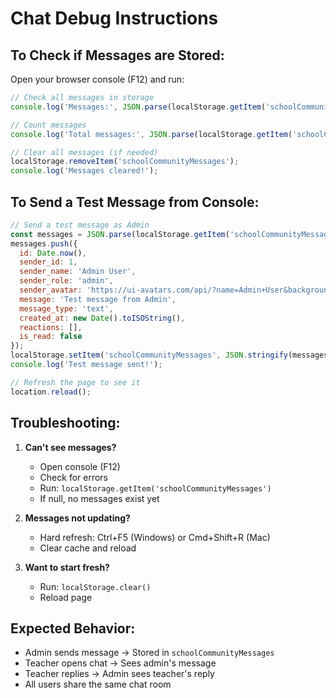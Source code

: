 # Chat Debug Instructions

## To Check if Messages are Stored:

Open your browser console (F12) and run:

```javascript
// Check all messages in storage
console.log('Messages:', JSON.parse(localStorage.getItem('schoolCommunityMessages') || '[]'));

// Count messages
console.log('Total messages:', JSON.parse(localStorage.getItem('schoolCommunityMessages') || '[]').length);

// Clear all messages (if needed)
localStorage.removeItem('schoolCommunityMessages');
console.log('Messages cleared!');
```

## To Send a Test Message from Console:

```javascript
// Send a test message as Admin
const messages = JSON.parse(localStorage.getItem('schoolCommunityMessages') || '[]');
messages.push({
  id: Date.now(),
  sender_id: 1,
  sender_name: 'Admin User',
  sender_role: 'admin',
  sender_avatar: 'https://ui-avatars.com/api/?name=Admin+User&background=4F46E5&color=fff',
  message: 'Test message from Admin',
  message_type: 'text',
  created_at: new Date().toISOString(),
  reactions: [],
  is_read: false
});
localStorage.setItem('schoolCommunityMessages', JSON.stringify(messages));
console.log('Test message sent!');

// Refresh the page to see it
location.reload();
```

## Troubleshooting:

1. **Can't see messages?**
   - Open console (F12)
   - Check for errors
   - Run: `localStorage.getItem('schoolCommunityMessages')`
   - If null, no messages exist yet

2. **Messages not updating?**
   - Hard refresh: Ctrl+F5 (Windows) or Cmd+Shift+R (Mac)
   - Clear cache and reload

3. **Want to start fresh?**
   - Run: `localStorage.clear()`
   - Reload page

## Expected Behavior:

- Admin sends message → Stored in `schoolCommunityMessages`
- Teacher opens chat → Sees admin's message
- Teacher replies → Admin sees teacher's reply
- All users share the same chat room

